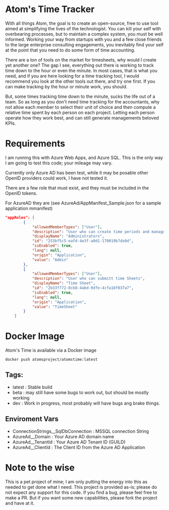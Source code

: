 # Atom's Time Tracker

With all things Atom, the goal is to create an open-source, free to use tool aimed at simplifying the lives of the technologist.  You can kill your self with overbearing processes, but to maintain a complex system, you must be well informed.  Working your way from startups with you and a few close friends to the large enterprise consulting engagements, you inevitably find your self at the point that you need to do some form of time accounting.

There are a ton of tools on the market for timesheets, why would I create yet another one?  The gap I see, everything out there is working to track time down to the hour or even the minute.  In most cases, that is what you need, and if you are here looking for a time tracking tool, I would recommend you look at the other tools out there, and try one first.  If you can make tracking by the hour or minute work, you should.

But, some times tracking time down to the minute, sucks the life out of a team. So as long as you don't need time tracking for the accountants, why not allow each member to select their unit of choice and then compute a relative time spent by each person on each project.  Letting each person operate how they work best, and can still generate managements beloved KPIs.

# Requirements

I am running this with Azure Web Apps, and Azure SQL.  This is the only way I am going to test this code; your mileage may vary.

Currently only Azure AD has been test, while it may be posable other OpenID providers could work, I have not tested it.

There are a few role that must exist, and they must be included in the OpenID tokens.

For AzureAD they are (see AzureAd/AppManifest_Sample.json for a sample application mmanifest)

```JSON
"appRoles": [
        {
            "allowedMemberTypes": ["User"],
            "description": "User who can create time periods and manage projects",
            "displayName": "Administrators",
            "id": "253bf5c5-eafd-4e3f-a0d1-170019b7da9d",
            "isEnabled": true,
            "lang": null,
            "origin": "Application",
            "value": "Admin"
        },
        {
            "allowedMemberTypes": ["User"],
            "description": "User who can submitt time Sheets",
            "displayName": "Time Sheet",
            "id": "2b33f772-0cb8-4abd-9dfe-4cfa16f037a7",
            "isEnabled": true,
            "lang": null,
            "origin": "Application",
            "value": "TimeSheet"
        }
    ]
```

# Docker Image

Atom's Time is available via a Docker image

```docker push atomsproject/atomstime:latest```

## Tags:

- latest : Stable build
- beta : may still have some bugs to work out, but should be mostly working
- dev : Work in progress, most probably will have bugs ang brake things.

## Enviroment Vars

- ConnectionStrings__SqlDbConnection : MSSQL connection String
- AzureAd__Domain : Your Azure AD domain name
- AzureAd__TenantId : Your Azure AD Tenant ID (GUILD)
- AzureAd__ClientId : The Client ID from the Azure AD Application

# Note to the wise

This is a pet project of mine; I am only putting the energy into this as needed to get done what I need.  This project is provided as-is; please do not expect any support for this code.  If you find a bug, please feel free to make a PR.  But if you want some new capabilities, please fork the project and have at it.
